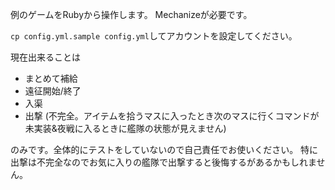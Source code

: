 例のゲームをRubyから操作します。
Mechanizeが必要です。

`cp config.yml.sample config.yml`してアカウントを設定してください。

現在出来ることは

* まとめて補給
* 遠征開始/終了
* 入渠
* 出撃 (不完全。アイテムを拾うマスに入ったとき次のマスに行くコマンドが未実装&夜戦に入るときに艦隊の状態が見えません)

のみです。全体的にテストをしていないので自己責任でお使いください。
特に出撃は不完全なのでお気に入りの艦隊で出撃すると後悔するがあるかもしれません。
